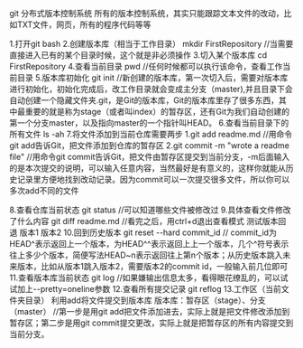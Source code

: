 git 分布式版本控制系统
所有的版本控制系统，其实只能跟踪文本文件的改动，比如TXT文件，网页，所有的程序代码等等

1.打开git bash
2.创建版本库（相当于工作目录） mkdir FirstRepository  //当需要直接进入已有的某个目录时候，这个就是非必须操作
3.切入某个版本库 cd FirstRepository
4.查看当前目录 pwd  //任何时候都可以执行该命令，查看工作当前目录
5.版本库初始化 git init  //新创建的版本库，第一次切入后，需要对版本库进行初始化，初始化完成后，改工作目录就会变成主分支（master),并且目录下会自动创建一个隐藏文件夹.git，是Git的版本库，Git的版本库里存了很多东西，其中最重要的就是称为stage（或者叫index）的暂存区，还有Git为我们自动创建的第一个分支master，以及指向master的一个指针叫HEAD。
6.查看当前目录下的所有文件 ls -ah
7.将文件添加到当前仓库需要两步  1.git add readme.md  //用命令git add告诉Git，把文件添加到仓库的暂存区
								2.git commit -m "wrote a readme file"  //用命令git commit告诉Git，把文件由暂存区提交到当前分支，-m后面输入的是本次提交的说明，可以输入任意内容，当然最好是有意义的，这样你就能从历史记录里方便地找到改动记录。因为commit可以一次提交很多文件，所以你可以多次add不同的文件

8.查看仓库当前状态  git status  //可以知道哪些文件被修改过
9.具体查看文件修改了什么内容  git diff readme.md  //看完之后，用ctrl+d退出查看模式
测试版本回退
	版本1
	版本2
10.回到历史版本  git reset --hard commit_id   // commit_id为HEAD^表示返回上一个版本，为HEAD^^表示返回上上一个版本，几个^符号表示往上多少个版本，简便写法HEAD~n表示返回往上第n个版本；从历史版本跳入未来版本，比如从版本1跳入版本2，需要版本2的commit id，一般输入前几位即可
11.查看版本库当前状态  git log  //如果嫌输出信息太多，看得眼花缭乱的，可以试试加上--pretty=oneline参数
12.查看所有提交记录  git reflog
13.工作区（当前文件夹目录） 利用add将文件提交到版本库  版本库：暂存区（stage）、分支（master） //第一步是用git add把文件添加进去，实际上就是把文件修改添加到暂存区；第二步是用git commit提交更改，实际上就是把暂存区的所有内容提交到当前分支。
